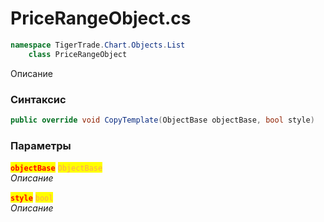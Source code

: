 
# PriceRangeObject.cs
```csharp
namespace TigerTrade.Chart.Objects.List  
    class PriceRangeObject
```

Описание

### Синтаксис
```csharp
public override void CopyTemplate(ObjectBase objectBase, bool style)
```

### Параметры  
<mark style="color:red;">**`objectBase`**</mark> <mark style="color: rgb(255, 166, 87);">`ObjectBase`</mark>  
 *Описание*  
  
<mark style="color:red;">**`style`**</mark> <mark style="color: rgb(255, 166, 87);">`bool`</mark>  
 *Описание*  
  

                    
                    